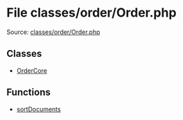 File classes/order/Order.php
=========

Source: [classes/order/Order.php](https://github.com/PrestaShop/PrestaShop/blob/1.5.0.3/classes/order/Order.php)


Classes
-------

* [OrderCore](class.OrderCore.md)

Functions
---------

* [sortDocuments](function.sortDocuments.md)
